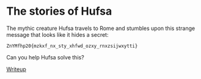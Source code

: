 # The stories of Hufsa

The mythic creature Hufsa travels to Rome and stumbles upon this strange message that looks like it hides a secret:

```
ZnYMfhp20{mzkxf_nx_sty_xhfwd_ozxy_rnxzsijwxytti}
```

Can you help Hufsa solve this?

[Writeup](./writeup.md)